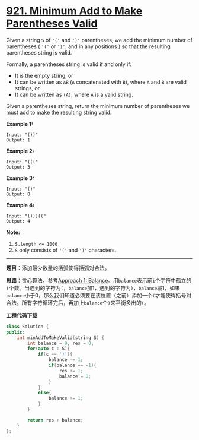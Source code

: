 # [921. Minimum Add to Make Parentheses Valid](https://leetcode.com/problems/minimum-add-to-make-parentheses-valid/)

Given a string `S` of `'('` and `')'` parentheses, we add the minimum number of parentheses ( `'('` or `')'`, and in any positions ) so that the resulting parentheses string is valid.

Formally, a parentheses string is valid if and only if:

- It is the empty string, or
- It can be written as `AB` (`A` concatenated with `B`), where `A` and `B` are valid strings, or
- It can be written as `(A)`, where `A` is a valid string.

Given a parentheses string, return the minimum number of parentheses we must add to make the resulting string valid.

 **Example 1:**

```
Input: "())"
Output: 1
```

**Example 2:**

```
Input: "((("
Output: 3
```

**Example 3:**

```
Input: "()"
Output: 0
```

**Example 4:**

```
Input: "()))(("
Output: 4
```

 **Note:**

1. `S.length <= 1000`
2. `S` only consists of `'('` and `')'` characters.

-----

**题目**：添加最少数量的括弧使得括弧对合法。

**思路**：贪心算法，参考[Approach 1: Balance](https://leetcode.com/problems/minimum-add-to-make-parentheses-valid/solution/)。用`balance`表示前`i`个字符中孤立的`(`个数。当遇到的字符为`(`，`balance`加1，遇到的字符为`)`，`balance`减1，如果`balance`小于0，那么我们知道必须要在该位置（之前）添加一个`(`才能使得括号对合法。所有字符循环完后，再加上`balance`个`)`来平衡多出的`(`。

[**工程代码下载**](https://github.com/shenkh/leetcode)

```cpp
class Solution {
public:
    int minAddToMakeValid(string S) {
        int balance = 0, res = 0;
        for(auto c : S){
            if(c == ')'){
                balance -= 1;
                if(balance == -1){
                    res += 1;
                    balance = 0;
                }
            }
            else{
                balance += 1;
            }
        }

        return res + balance;
    }
};
```

